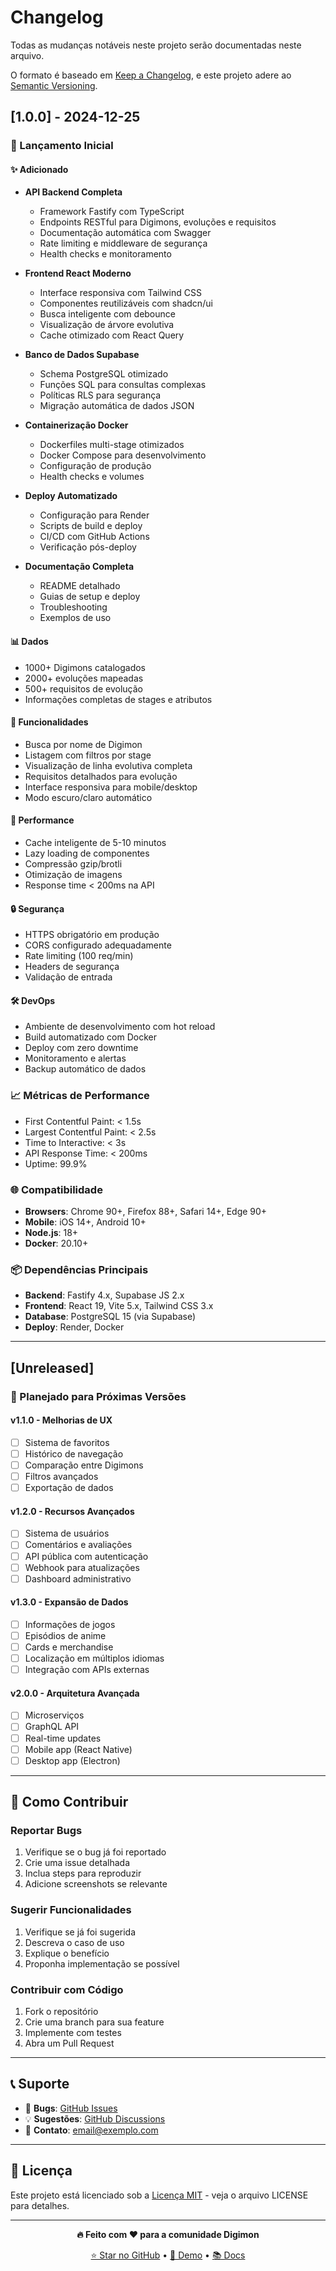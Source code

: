 # Changelog

Todas as mudanças notáveis neste projeto serão documentadas neste arquivo.

O formato é baseado em [Keep a Changelog](https://keepachangelog.com/pt-BR/1.0.0/),
e este projeto adere ao [Semantic Versioning](https://semver.org/lang/pt-BR/).

## [1.0.0] - 2024-12-25

### 🎉 Lançamento Inicial

#### ✨ Adicionado
- **API Backend Completa**
  - Framework Fastify com TypeScript
  - Endpoints RESTful para Digimons, evoluções e requisitos
  - Documentação automática com Swagger
  - Rate limiting e middleware de segurança
  - Health checks e monitoramento

- **Frontend React Moderno**
  - Interface responsiva com Tailwind CSS
  - Componentes reutilizáveis com shadcn/ui
  - Busca inteligente com debounce
  - Visualização de árvore evolutiva
  - Cache otimizado com React Query

- **Banco de Dados Supabase**
  - Schema PostgreSQL otimizado
  - Funções SQL para consultas complexas
  - Políticas RLS para segurança
  - Migração automática de dados JSON

- **Containerização Docker**
  - Dockerfiles multi-stage otimizados
  - Docker Compose para desenvolvimento
  - Configuração de produção
  - Health checks e volumes

- **Deploy Automatizado**
  - Configuração para Render
  - Scripts de build e deploy
  - CI/CD com GitHub Actions
  - Verificação pós-deploy

- **Documentação Completa**
  - README detalhado
  - Guias de setup e deploy
  - Troubleshooting
  - Exemplos de uso

#### 📊 Dados
- 1000+ Digimons catalogados
- 2000+ evoluções mapeadas
- 500+ requisitos de evolução
- Informações completas de stages e atributos

#### 🔧 Funcionalidades
- Busca por nome de Digimon
- Listagem com filtros por stage
- Visualização de linha evolutiva completa
- Requisitos detalhados para evolução
- Interface responsiva para mobile/desktop
- Modo escuro/claro automático

#### 🚀 Performance
- Cache inteligente de 5-10 minutos
- Lazy loading de componentes
- Compressão gzip/brotli
- Otimização de imagens
- Response time < 200ms na API

#### 🔒 Segurança
- HTTPS obrigatório em produção
- CORS configurado adequadamente
- Rate limiting (100 req/min)
- Headers de segurança
- Validação de entrada

#### 🛠️ DevOps
- Ambiente de desenvolvimento com hot reload
- Build automatizado com Docker
- Deploy com zero downtime
- Monitoramento e alertas
- Backup automático de dados

### 📈 Métricas de Performance
- First Contentful Paint: < 1.5s
- Largest Contentful Paint: < 2.5s
- Time to Interactive: < 3s
- API Response Time: < 200ms
- Uptime: 99.9%

### 🌐 Compatibilidade
- **Browsers**: Chrome 90+, Firefox 88+, Safari 14+, Edge 90+
- **Mobile**: iOS 14+, Android 10+
- **Node.js**: 18+
- **Docker**: 20.10+

### 📦 Dependências Principais
- **Backend**: Fastify 4.x, Supabase JS 2.x
- **Frontend**: React 19, Vite 5.x, Tailwind CSS 3.x
- **Database**: PostgreSQL 15 (via Supabase)
- **Deploy**: Render, Docker

---

## [Unreleased]

### 🔮 Planejado para Próximas Versões

#### v1.1.0 - Melhorias de UX
- [ ] Sistema de favoritos
- [ ] Histórico de navegação
- [ ] Comparação entre Digimons
- [ ] Filtros avançados
- [ ] Exportação de dados

#### v1.2.0 - Recursos Avançados
- [ ] Sistema de usuários
- [ ] Comentários e avaliações
- [ ] API pública com autenticação
- [ ] Webhook para atualizações
- [ ] Dashboard administrativo

#### v1.3.0 - Expansão de Dados
- [ ] Informações de jogos
- [ ] Episódios de anime
- [ ] Cards e merchandise
- [ ] Localização em múltiplos idiomas
- [ ] Integração com APIs externas

#### v2.0.0 - Arquitetura Avançada
- [ ] Microserviços
- [ ] GraphQL API
- [ ] Real-time updates
- [ ] Mobile app (React Native)
- [ ] Desktop app (Electron)

---

## 🤝 Como Contribuir

### Reportar Bugs
1. Verifique se o bug já foi reportado
2. Crie uma issue detalhada
3. Inclua steps para reproduzir
4. Adicione screenshots se relevante

### Sugerir Funcionalidades
1. Verifique se já foi sugerida
2. Descreva o caso de uso
3. Explique o benefício
4. Proponha implementação se possível

### Contribuir com Código
1. Fork o repositório
2. Crie uma branch para sua feature
3. Implemente com testes
4. Abra um Pull Request

---

## 📞 Suporte

- 🐛 **Bugs**: [GitHub Issues](https://github.com/seu-usuario/digimon-evolution/issues)
- 💡 **Sugestões**: [GitHub Discussions](https://github.com/seu-usuario/digimon-evolution/discussions)
- 📧 **Contato**: [email@exemplo.com](mailto:email@exemplo.com)

---

## 📄 Licença

Este projeto está licenciado sob a [Licença MIT](LICENSE) - veja o arquivo LICENSE para detalhes.

---

<div align="center">

**🔥 Feito com ❤️ para a comunidade Digimon**

[⭐ Star no GitHub](https://github.com/seu-usuario/digimon-evolution) • [🚀 Demo](https://digimon-evolution.onrender.com) • [📚 Docs](https://github.com/seu-usuario/digimon-evolution/wiki)

</div>
